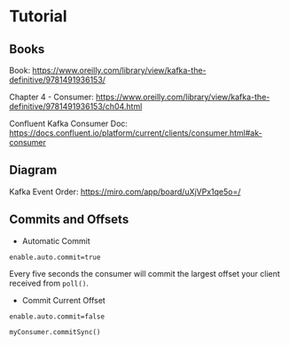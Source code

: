 # Tutorial

## Books

Book: https://www.oreilly.com/library/view/kafka-the-definitive/9781491936153/

Chapter 4 - Consumer: https://www.oreilly.com/library/view/kafka-the-definitive/9781491936153/ch04.html

Confluent Kafka Consumer Doc: https://docs.confluent.io/platform/current/clients/consumer.html#ak-consumer

## Diagram

Kafka Event Order: https://miro.com/app/board/uXjVPx1qe5o=/

## Commits and Offsets

- Automatic Commit

`enable.auto.commit=true`

Every five seconds the consumer will commit the largest offset your client received from `poll()`.

- Commit Current Offset

`enable.auto.commit=false`

`myConsumer.commitSync()`
